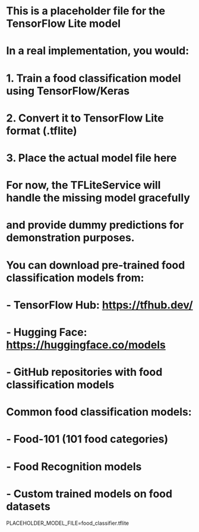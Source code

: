 # This is a placeholder file for the TensorFlow Lite model
# 
# In a real implementation, you would:
# 1. Train a food classification model using TensorFlow/Keras
# 2. Convert it to TensorFlow Lite format (.tflite)
# 3. Place the actual model file here
#
# For now, the TFLiteService will handle the missing model gracefully
# and provide dummy predictions for demonstration purposes.
#
# You can download pre-trained food classification models from:
# - TensorFlow Hub: https://tfhub.dev/
# - Hugging Face: https://huggingface.co/models
# - GitHub repositories with food classification models
#
# Common food classification models:
# - Food-101 (101 food categories)
# - Food Recognition models
# - Custom trained models on food datasets

PLACEHOLDER_MODEL_FILE=food_classifier.tflite